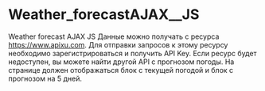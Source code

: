 # Weather_forecastAJAX__JS
Weather forecast AJAX JS
Данные можно получать с ресурса https://www.apixu.com. Для отправки запросов к этому ресурсу необходимо зарегистрироваться и получить API Key.
Если ресурс будет недоступен, вы можете найти другой API с прогнозом погоды.
На странице должен отображаться блок с текущей погодой и блок с прогнозом на 5 дней.

